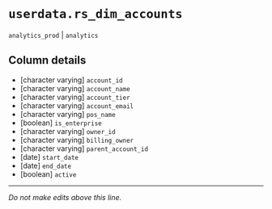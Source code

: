 # `userdata.rs_dim_accounts`
`analytics_prod` | `analytics`

## Column details
* [character varying] `account_id`
* [character varying] `account_name`
* [character varying] `account_tier`
* [character varying] `account_email`
* [character varying] `pos_name`
* [boolean]   `is_enterprise`
* [character varying] `owner_id`
* [character varying] `billing_owner`
* [character varying] `parent_account_id`
* [date]      `start_date`
* [date]      `end_date`
* [boolean]   `active`

-------------------------------------------------------------------------------
*Do not make edits above this line.*
